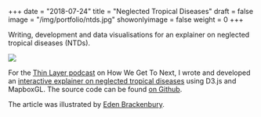 +++
date = "2018-07-24"
title = "Neglected Tropical Diseases"
draft = false
image = "/img/portfolio/ntds.jpg"
showonlyimage = false
weight = 0
+++

Writing, development and data visualisations for an explainer on neglected tropical diseases (NTDs).

<!--more-->

![](/img/portfolio/ntds.jpg)

For the [Thin Layer podcast](https://howwegettonext.com/the-thin-layer-42f18ce55638) on How We Get To Next, I wrote and developed an [interactive explainer on neglected tropical diseases](http://interactive.howwegettonext.com/ntds/) using D3.js and MapboxGL. The source code can be found [on Github](https://github.com/howwegettonext/ntds).

The article was illustrated by [Eden Brackenbury](http://edenbrack.com/).